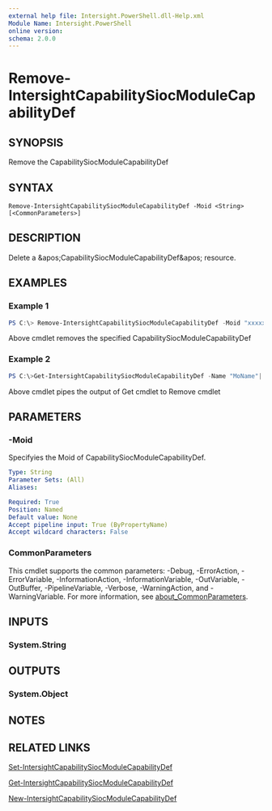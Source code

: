 ```yaml
---
external help file: Intersight.PowerShell.dll-Help.xml
Module Name: Intersight.PowerShell
online version:
schema: 2.0.0
---
```


# Remove-IntersightCapabilitySiocModuleCapabilityDef

## SYNOPSIS
Remove the CapabilitySiocModuleCapabilityDef

## SYNTAX

```
Remove-IntersightCapabilitySiocModuleCapabilityDef -Moid <String> [<CommonParameters>]
```

## DESCRIPTION
Delete a &amp;apos;CapabilitySiocModuleCapabilityDef&amp;apos; resource.

## EXAMPLES

### Example 1
```powershell
PS C:\> Remove-IntersightCapabilitySiocModuleCapabilityDef -Moid "xxxxxxxxxxxxxxxxxxxxxxxxxxx"
```
Above cmdlet removes the specified CapabilitySiocModuleCapabilityDef 

### Example 2
```powershell
PS C:\>Get-IntersightCapabilitySiocModuleCapabilityDef -Name "MoName"|  Remove-IntersightCapabilitySiocModuleCapabilityDef
```
Above cmdlet pipes the output of Get cmdlet to Remove cmdlet

## PARAMETERS

### -Moid
Specifyies the Moid of CapabilitySiocModuleCapabilityDef.

```yaml
Type: String
Parameter Sets: (All)
Aliases:

Required: True
Position: Named
Default value: None
Accept pipeline input: True (ByPropertyName)
Accept wildcard characters: False
```

### CommonParameters
This cmdlet supports the common parameters: -Debug, -ErrorAction, -ErrorVariable, -InformationAction, -InformationVariable, -OutVariable, -OutBuffer, -PipelineVariable, -Verbose, -WarningAction, and -WarningVariable. For more information, see [about_CommonParameters](http://go.microsoft.com/fwlink/?LinkID=113216).

## INPUTS

### System.String

## OUTPUTS

### System.Object
## NOTES

## RELATED LINKS

[Set-IntersightCapabilitySiocModuleCapabilityDef](./Set-IntersightCapabilitySiocModuleCapabilityDef.md)

[Get-IntersightCapabilitySiocModuleCapabilityDef](./Get-IntersightCapabilitySiocModuleCapabilityDef.md)

[New-IntersightCapabilitySiocModuleCapabilityDef](./New-IntersightCapabilitySiocModuleCapabilityDef.md)

